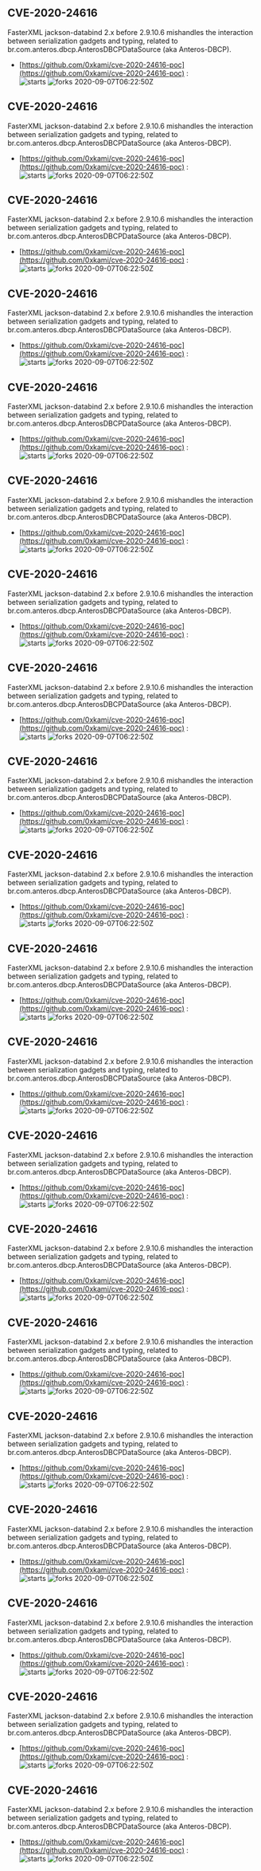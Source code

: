 ## CVE-2020-24616
 FasterXML jackson-databind 2.x before 2.9.10.6 mishandles the interaction between serialization gadgets and typing, related to br.com.anteros.dbcp.AnterosDBCPDataSource (aka Anteros-DBCP).

- [https://github.com/0xkami/cve-2020-24616-poc](https://github.com/0xkami/cve-2020-24616-poc) :  
![starts](https://img.shields.io/github/stars/0xkami/cve-2020-24616-poc.svg) 
![forks](https://img.shields.io/github/forks/0xkami/cve-2020-24616-poc.svg) 
2020-09-07T06:22:50Z

## CVE-2020-24616
 FasterXML jackson-databind 2.x before 2.9.10.6 mishandles the interaction between serialization gadgets and typing, related to br.com.anteros.dbcp.AnterosDBCPDataSource (aka Anteros-DBCP).

- [https://github.com/0xkami/cve-2020-24616-poc](https://github.com/0xkami/cve-2020-24616-poc) :  
![starts](https://img.shields.io/github/stars/0xkami/cve-2020-24616-poc.svg) 
![forks](https://img.shields.io/github/forks/0xkami/cve-2020-24616-poc.svg) 
2020-09-07T06:22:50Z

## CVE-2020-24616
 FasterXML jackson-databind 2.x before 2.9.10.6 mishandles the interaction between serialization gadgets and typing, related to br.com.anteros.dbcp.AnterosDBCPDataSource (aka Anteros-DBCP).

- [https://github.com/0xkami/cve-2020-24616-poc](https://github.com/0xkami/cve-2020-24616-poc) :  
![starts](https://img.shields.io/github/stars/0xkami/cve-2020-24616-poc.svg) 
![forks](https://img.shields.io/github/forks/0xkami/cve-2020-24616-poc.svg) 
2020-09-07T06:22:50Z

## CVE-2020-24616
 FasterXML jackson-databind 2.x before 2.9.10.6 mishandles the interaction between serialization gadgets and typing, related to br.com.anteros.dbcp.AnterosDBCPDataSource (aka Anteros-DBCP).

- [https://github.com/0xkami/cve-2020-24616-poc](https://github.com/0xkami/cve-2020-24616-poc) :  
![starts](https://img.shields.io/github/stars/0xkami/cve-2020-24616-poc.svg) 
![forks](https://img.shields.io/github/forks/0xkami/cve-2020-24616-poc.svg) 
2020-09-07T06:22:50Z

## CVE-2020-24616
 FasterXML jackson-databind 2.x before 2.9.10.6 mishandles the interaction between serialization gadgets and typing, related to br.com.anteros.dbcp.AnterosDBCPDataSource (aka Anteros-DBCP).

- [https://github.com/0xkami/cve-2020-24616-poc](https://github.com/0xkami/cve-2020-24616-poc) :  
![starts](https://img.shields.io/github/stars/0xkami/cve-2020-24616-poc.svg) 
![forks](https://img.shields.io/github/forks/0xkami/cve-2020-24616-poc.svg) 
2020-09-07T06:22:50Z

## CVE-2020-24616
 FasterXML jackson-databind 2.x before 2.9.10.6 mishandles the interaction between serialization gadgets and typing, related to br.com.anteros.dbcp.AnterosDBCPDataSource (aka Anteros-DBCP).

- [https://github.com/0xkami/cve-2020-24616-poc](https://github.com/0xkami/cve-2020-24616-poc) :  
![starts](https://img.shields.io/github/stars/0xkami/cve-2020-24616-poc.svg) 
![forks](https://img.shields.io/github/forks/0xkami/cve-2020-24616-poc.svg) 
2020-09-07T06:22:50Z

## CVE-2020-24616
 FasterXML jackson-databind 2.x before 2.9.10.6 mishandles the interaction between serialization gadgets and typing, related to br.com.anteros.dbcp.AnterosDBCPDataSource (aka Anteros-DBCP).

- [https://github.com/0xkami/cve-2020-24616-poc](https://github.com/0xkami/cve-2020-24616-poc) :  
![starts](https://img.shields.io/github/stars/0xkami/cve-2020-24616-poc.svg) 
![forks](https://img.shields.io/github/forks/0xkami/cve-2020-24616-poc.svg) 
2020-09-07T06:22:50Z

## CVE-2020-24616
 FasterXML jackson-databind 2.x before 2.9.10.6 mishandles the interaction between serialization gadgets and typing, related to br.com.anteros.dbcp.AnterosDBCPDataSource (aka Anteros-DBCP).

- [https://github.com/0xkami/cve-2020-24616-poc](https://github.com/0xkami/cve-2020-24616-poc) :  
![starts](https://img.shields.io/github/stars/0xkami/cve-2020-24616-poc.svg) 
![forks](https://img.shields.io/github/forks/0xkami/cve-2020-24616-poc.svg) 
2020-09-07T06:22:50Z

## CVE-2020-24616
 FasterXML jackson-databind 2.x before 2.9.10.6 mishandles the interaction between serialization gadgets and typing, related to br.com.anteros.dbcp.AnterosDBCPDataSource (aka Anteros-DBCP).

- [https://github.com/0xkami/cve-2020-24616-poc](https://github.com/0xkami/cve-2020-24616-poc) :  
![starts](https://img.shields.io/github/stars/0xkami/cve-2020-24616-poc.svg) 
![forks](https://img.shields.io/github/forks/0xkami/cve-2020-24616-poc.svg) 
2020-09-07T06:22:50Z

## CVE-2020-24616
 FasterXML jackson-databind 2.x before 2.9.10.6 mishandles the interaction between serialization gadgets and typing, related to br.com.anteros.dbcp.AnterosDBCPDataSource (aka Anteros-DBCP).

- [https://github.com/0xkami/cve-2020-24616-poc](https://github.com/0xkami/cve-2020-24616-poc) :  
![starts](https://img.shields.io/github/stars/0xkami/cve-2020-24616-poc.svg) 
![forks](https://img.shields.io/github/forks/0xkami/cve-2020-24616-poc.svg) 
2020-09-07T06:22:50Z

## CVE-2020-24616
 FasterXML jackson-databind 2.x before 2.9.10.6 mishandles the interaction between serialization gadgets and typing, related to br.com.anteros.dbcp.AnterosDBCPDataSource (aka Anteros-DBCP).

- [https://github.com/0xkami/cve-2020-24616-poc](https://github.com/0xkami/cve-2020-24616-poc) :  
![starts](https://img.shields.io/github/stars/0xkami/cve-2020-24616-poc.svg) 
![forks](https://img.shields.io/github/forks/0xkami/cve-2020-24616-poc.svg) 
2020-09-07T06:22:50Z

## CVE-2020-24616
 FasterXML jackson-databind 2.x before 2.9.10.6 mishandles the interaction between serialization gadgets and typing, related to br.com.anteros.dbcp.AnterosDBCPDataSource (aka Anteros-DBCP).

- [https://github.com/0xkami/cve-2020-24616-poc](https://github.com/0xkami/cve-2020-24616-poc) :  
![starts](https://img.shields.io/github/stars/0xkami/cve-2020-24616-poc.svg) 
![forks](https://img.shields.io/github/forks/0xkami/cve-2020-24616-poc.svg) 
2020-09-07T06:22:50Z

## CVE-2020-24616
 FasterXML jackson-databind 2.x before 2.9.10.6 mishandles the interaction between serialization gadgets and typing, related to br.com.anteros.dbcp.AnterosDBCPDataSource (aka Anteros-DBCP).

- [https://github.com/0xkami/cve-2020-24616-poc](https://github.com/0xkami/cve-2020-24616-poc) :  
![starts](https://img.shields.io/github/stars/0xkami/cve-2020-24616-poc.svg) 
![forks](https://img.shields.io/github/forks/0xkami/cve-2020-24616-poc.svg) 
2020-09-07T06:22:50Z

## CVE-2020-24616
 FasterXML jackson-databind 2.x before 2.9.10.6 mishandles the interaction between serialization gadgets and typing, related to br.com.anteros.dbcp.AnterosDBCPDataSource (aka Anteros-DBCP).

- [https://github.com/0xkami/cve-2020-24616-poc](https://github.com/0xkami/cve-2020-24616-poc) :  
![starts](https://img.shields.io/github/stars/0xkami/cve-2020-24616-poc.svg) 
![forks](https://img.shields.io/github/forks/0xkami/cve-2020-24616-poc.svg) 
2020-09-07T06:22:50Z

## CVE-2020-24616
 FasterXML jackson-databind 2.x before 2.9.10.6 mishandles the interaction between serialization gadgets and typing, related to br.com.anteros.dbcp.AnterosDBCPDataSource (aka Anteros-DBCP).

- [https://github.com/0xkami/cve-2020-24616-poc](https://github.com/0xkami/cve-2020-24616-poc) :  
![starts](https://img.shields.io/github/stars/0xkami/cve-2020-24616-poc.svg) 
![forks](https://img.shields.io/github/forks/0xkami/cve-2020-24616-poc.svg) 
2020-09-07T06:22:50Z

## CVE-2020-24616
 FasterXML jackson-databind 2.x before 2.9.10.6 mishandles the interaction between serialization gadgets and typing, related to br.com.anteros.dbcp.AnterosDBCPDataSource (aka Anteros-DBCP).

- [https://github.com/0xkami/cve-2020-24616-poc](https://github.com/0xkami/cve-2020-24616-poc) :  
![starts](https://img.shields.io/github/stars/0xkami/cve-2020-24616-poc.svg) 
![forks](https://img.shields.io/github/forks/0xkami/cve-2020-24616-poc.svg) 
2020-09-07T06:22:50Z

## CVE-2020-24616
 FasterXML jackson-databind 2.x before 2.9.10.6 mishandles the interaction between serialization gadgets and typing, related to br.com.anteros.dbcp.AnterosDBCPDataSource (aka Anteros-DBCP).

- [https://github.com/0xkami/cve-2020-24616-poc](https://github.com/0xkami/cve-2020-24616-poc) :  
![starts](https://img.shields.io/github/stars/0xkami/cve-2020-24616-poc.svg) 
![forks](https://img.shields.io/github/forks/0xkami/cve-2020-24616-poc.svg) 
2020-09-07T06:22:50Z

## CVE-2020-24616
 FasterXML jackson-databind 2.x before 2.9.10.6 mishandles the interaction between serialization gadgets and typing, related to br.com.anteros.dbcp.AnterosDBCPDataSource (aka Anteros-DBCP).

- [https://github.com/0xkami/cve-2020-24616-poc](https://github.com/0xkami/cve-2020-24616-poc) :  
![starts](https://img.shields.io/github/stars/0xkami/cve-2020-24616-poc.svg) 
![forks](https://img.shields.io/github/forks/0xkami/cve-2020-24616-poc.svg) 
2020-09-07T06:22:50Z

## CVE-2020-24616
 FasterXML jackson-databind 2.x before 2.9.10.6 mishandles the interaction between serialization gadgets and typing, related to br.com.anteros.dbcp.AnterosDBCPDataSource (aka Anteros-DBCP).

- [https://github.com/0xkami/cve-2020-24616-poc](https://github.com/0xkami/cve-2020-24616-poc) :  
![starts](https://img.shields.io/github/stars/0xkami/cve-2020-24616-poc.svg) 
![forks](https://img.shields.io/github/forks/0xkami/cve-2020-24616-poc.svg) 
2020-09-07T06:22:50Z

## CVE-2020-24616
 FasterXML jackson-databind 2.x before 2.9.10.6 mishandles the interaction between serialization gadgets and typing, related to br.com.anteros.dbcp.AnterosDBCPDataSource (aka Anteros-DBCP).

- [https://github.com/0xkami/cve-2020-24616-poc](https://github.com/0xkami/cve-2020-24616-poc) :  
![starts](https://img.shields.io/github/stars/0xkami/cve-2020-24616-poc.svg) 
![forks](https://img.shields.io/github/forks/0xkami/cve-2020-24616-poc.svg) 
2020-09-07T06:22:50Z

